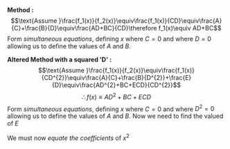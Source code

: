 **Method :**
$$\text{Assume }\frac{f_1(x)}{f_2(x)}\equiv\frac{f_1(x)}{CD}\equiv\frac{A}{C}+\frac{B}{D}\equiv\frac{AD+BC}{CD}\therefore f_1(x)\equiv AD+BC$$ Form *simultaneous equations*, defining $x$ where $C = 0$ and where $D = 0$ allowing us to define the values of $A$ and $B$.

**Altered Method with a squared 'D' :**
$$\text{Assume }\frac{f_1(x)}{f_2(x)}\equiv\frac{f_1(x)}{CD^{2}}\equiv\frac{A}{C}+\frac{B}{D^{2}}+\frac{E}{D}\equiv\frac{AD^{2}+BC+ECD}{CD^{2}}$$$$\therefore f(x)\equiv AD^{2}+BC+ECD$$Form *simultaneous equations*, defining $x$ where $C = 0$ and where $D^{2} = 0$ allowing us to define the values of $A$ and $B$. Now we need to find the valued of $E$

We must now *equate the coefficients* of $x^{2}$ 